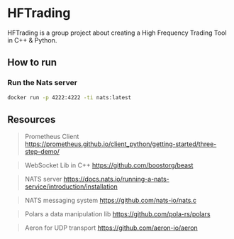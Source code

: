 # HFTrading

HFTrading is a group project about creating a High Frequency Trading Tool in C++ & Python.

## How to run

### Run the Nats server

```bash
docker run -p 4222:4222 -ti nats:latest
```


## Resources

> Prometheus Client
https://prometheus.github.io/client_python/getting-started/three-step-demo/

> WebSocket Lib in C++
https://github.com/boostorg/beast

> NATS server
https://docs.nats.io/running-a-nats-service/introduction/installation

> NATS messaging system
https://github.com/nats-io/nats.c

> Polars a data manipulation lib
https://github.com/pola-rs/polars

> Aeron for UDP transport
https://github.com/aeron-io/aeron

